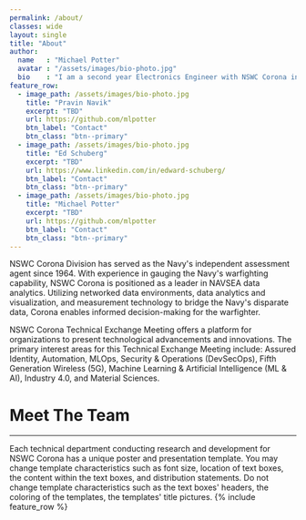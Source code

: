 ```yaml
---
permalink: /about/
classes: wide
layout: single
title: "About"
author:
  name   : "Michael Potter"
  avatar : "/assets/images/bio-photo.jpg"
  bio    : "I am a second year Electronics Engineer with NSWC Corona in AR43. I specialize in Machine Learning topics, currently acting as the principal investigator for ISEA of the Future - NSWC Corona."
feature_row:
  - image_path: /assets/images/bio-photo.jpg
    title: "Pravin Navik"
    excerpt: "TBD"
    url: https://github.com/mlpotter
    btn_label: "Contact"
    btn_class: "btn--primary"
  - image_path: /assets/images/bio-photo.jpg
    title: "Ed Schuberg"
    excerpt: "TBD"
    url: https://www.linkedin.com/in/edward-schuberg/
    btn_label: "Contact"
    btn_class: "btn--primary"
  - image_path: /assets/images/bio-photo.jpg
    title: "Michael Potter"
    excerpt: "TBD"
    url: https://github.com/mlpotter
    btn_label: "Contact"
    btn_class: "btn--primary"
---
```


NSWC Corona Division has served as the Navy's independent assessment agent since 1964. With experience in gauging the Navy's warfighting capability, NSWC Corona is positioned as a leader in NAVSEA data analytics. Utilizing networked data environments, data analytics and visualization, and measurement technology to bridge the Navy's disparate data, Corona enables informed decision-making for the warfighter. 

NSWC Corona Technical Exchange Meeting offers a platform for organizations to present technological advancements and innovations. The primary interest areas for this Technical Exchange Meeting include: Assured Identity, Automation, MLOps, Security & Operations (DevSecOps), Fifth Generation Wireless (5G), Machine Learning & Artificial Intelligence (ML & AI), Industry 4.0, and Material Sciences.

# Meet The Team
---
Each technical department conducting research and development for NSWC Corona has a unique poster and presentation template. You may change template characteristics such  as font size, location of text boxes, the content within the text boxes, and distribution statements. Do not change template characteristics such as the text boxes' headers, the coloring of the templates, the templates' title pictures.
{% include feature_row %}
